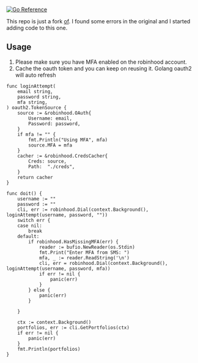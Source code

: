 [![Go Reference](https://pkg.go.dev/badge/github.com/nikunjy/robinhood.svg)](https://pkg.go.dev/github.com/nikunjy/robinhood)

This repo is just a fork [of](https://github.com/andrewstuart/go-robinhood).
I found some errors in the original and I started adding code to this one.

## Usage
1. Please make sure you have MFA enabled on the robinhood account.
2. Cache the oauth token and you can keep on reusing it. Golang oauth2 will auto refresh
```
func loginAttempt(
	email string,
	password string,
	mfa string,
) oauth2.TokenSource {
	source := &robinhood.OAuth{
		Username: email,
		Password: password,
	}
	if mfa != "" {
		fmt.Println("Using MFA", mfa)
		source.MFA = mfa
	}
	cacher := &robinhood.CredsCacher{
		Creds: source,
		Path:  "./creds",
	}
	return cacher
}

func doit() {
	username := ""
	password := ""
	cli, err := robinhood.Dial(context.Background(), loginAttempt(username, password, ""))
	switch err {
	case nil:
		break
	default:
		if robinhood.HasMissingMFA(err) {
			reader := bufio.NewReader(os.Stdin)
			fmt.Print("Enter MFA from SMS: ")
			mfa, _ := reader.ReadString('\n')
			cli, err = robinhood.Dial(context.Background(), loginAttempt(username, password, mfa))
			if err != nil {
				panic(err)
			}
		} else {
			panic(err)
		}
		
	}

	ctx := context.Background()
	portfolios, err := cli.GetPortfolios(ctx)
	if err != nil {
		panic(err)
	}
	fmt.Println(portfolios)
}
```